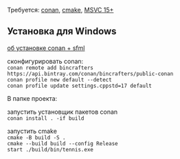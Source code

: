 
Требуется: [conan](https://conan.io/downloads.html), [cmake](https://cmake.org/download/), [MSVC 15+](https://visualstudio.microsoft.com/ru/downloads/)

## Установка для Windows 
[об установке conan + sfml](https://leinnan.github.io/blog/conan-adventuressfml-and-entt-in-c.html)

сконфигурировать conan: \
`conan remote add bincrafters https://api.bintray.com/conan/bincrafters/public-conan` \
`conan profile new default --detect` \
`conan profile update settings.cppstd=17 default` 

В папке проекта: 

запустить установщик пакетов conan \
`conan install . -if build` 

запустить cmake \
`cmake -B build -S .` \
`cmake --build build --config Release` \
`start ./build/bin/tennis.exe`

